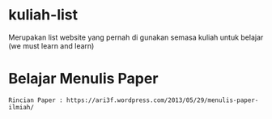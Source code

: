 # kuliah-list
Merupakan list website yang pernah di gunakan semasa kuliah untuk belajar (we must learn and learn)

# Belajar Menulis Paper
```
Rincian Paper : https://ari3f.wordpress.com/2013/05/29/menulis-paper-ilmiah/
```

